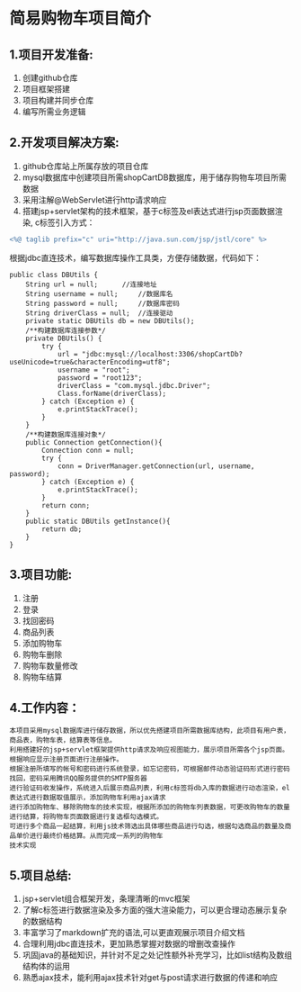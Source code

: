 简易购物车项目简介
=
1.项目开发准备:
-----
1. 创建github仓库
2. 项目框架搭建
3. 项目构建并同步仓库
4. 编写所需业务逻辑

2.开发项目解决方案:
-----
1. github仓库站上所属存放的项目仓库
2. mysql数据库中创建项目所需shopCartDB数据库，用于储存购物车项目所需数据
4. 采用注解@WebServlet进行http请求响应
3. 搭建jsp+servlet架构的技术框架，基于c标签及el表达式进行jsp页面数据渲染,
c标签引入方式：
```diff
<%@ taglib prefix="c" uri="http://java.sun.com/jsp/jstl/core" %>
```
 根据jdbc直连技术，编写数据库操作工具类，方便存储数据，代码如下：
```
public class DBUtils {
	String url = null;		//连接地址
	String username = null;		//数据库名
	String password = null;		//数据库密码
	String driverClass = null;	//连接驱动
	private static DBUtils db = new DBUtils();
	/**构建数据库连接参数*/
	private DBUtils() {
		try {
			url = "jdbc:mysql://localhost:3306/shopCartDb?useUnicode=true&characterEncoding=utf8";
			username = "root";
			password = "root123";
			driverClass = "com.mysql.jdbc.Driver";
			Class.forName(driverClass);
		} catch (Exception e) {
			e.printStackTrace();
		}
	}
	/**构建数据库连接对象*/
	public Connection getConnection(){
		Connection conn = null;
		try {
			conn = DriverManager.getConnection(url, username, password);
		} catch (Exception e) {
			e.printStackTrace();
		}
		return conn;
	}
	public static DBUtils getInstance(){
		return db;
	}
}
```


3.项目功能:
-----
1.  注册
2.  登录
3.  找回密码
4.  商品列表
5.  添加购物车
6.  购物车删除
7.  购物车数量修改
8.  购物车结算

4.工作内容：
---
```
本项目采用mysql数据库进行储存数据，所以优先搭建项目所需数据库结构，此项目有用户表，商品表，购物车表，结算表等信息。
利用搭建好的jsp+servlet框架提供http请求及响应视图能力，展示项目所需各个jsp页面。根据响应显示注册页面进行注册操作。
根据注册所填写的帐号和密码进行系统登录，如忘记密码，可根据邮件动态验证码形式进行密码找回，密码采用腾讯QQ服务提供的SMTP服务器
进行验证码收发操作，系统进入后展示商品列表，利用c标签将db入库的数据进行动态渲染，el表达式进行数据取值展示，添加购物车利用ajax请求
进行添加购物车、移除购物车的技术实现，根据所添加的购物车列表数据，可更改购物车的数量进行结算，将购物车页面数据进行复选框勾选模式。
可进行多个商品一起结算，利用js技术筛选出具体哪些商品进行勾选，根据勾选商品的数量及商品单价进行最终价格结算。从而完成一系列的购物车
技术实现
```

5.项目总结:
-----
1. jsp+servlet组合框架开发，条理清晰的mvc框架
2. 了解c标签进行数据渲染及多方面的强大渲染能力，可以更合理动态展示复杂的数据结构
3. 丰富学习了markdown扩充的语法,可以更直观展示项目介绍文档
4. 合理利用jdbc直连技术，更加熟悉掌握对数据的增删改查操作
5. 巩固java的基础知识，并针对不足之处记性额外补充学习，比如list结构及数组结构体的运用
6. 熟悉ajax技术，能利用ajax技术针对get与post请求进行数据的传递和响应

